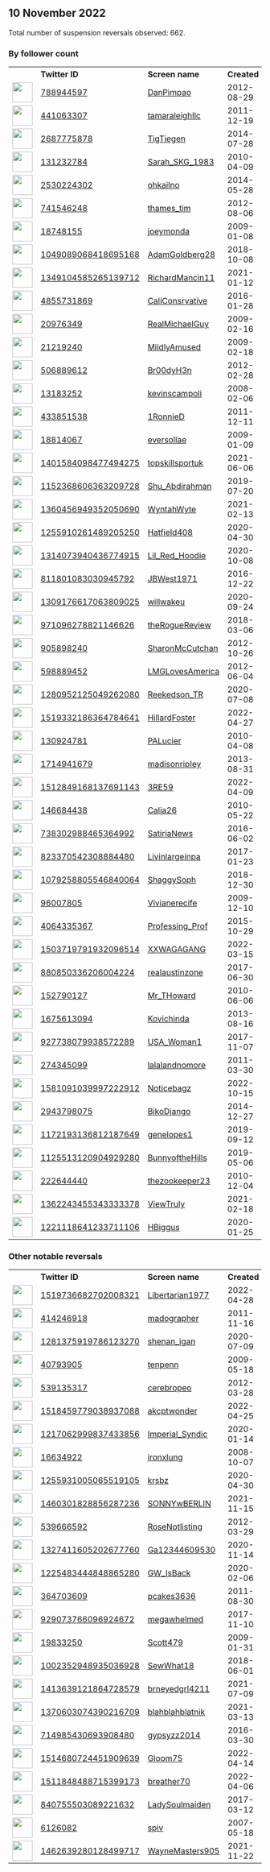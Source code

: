 
## 10 November 2022
Total number of suspension reversals observed: 662.

### By follower count
<table><tr><th></th><th align="left">Twitter ID</th><th align="left">Screen name</th>
<th align="left">Created</th><th align="left">Status</th><th align="left">Suspended</th><th align="left">Followers</th>
<tr><td><a href="https://pbs.twimg.com/profile_images/1645285457712783360/CoZsIO5p_normal.jpg"><img src="https://pbs.twimg.com/profile_images/1645285457712783360/CoZsIO5p_normal.jpg" width="40px" height="40px" align="center"/></a></td><td><a href="https://twitter.com/intent/user?user_id=788944597">788944597</a></td><td><a href="https://twitter.com/DanPimpao">DanPimpao</a></td><td>2012-08-29</td><td align="center"></td><td></td><td>57575</td></tr>
<tr><td><a href="https://pbs.twimg.com/profile_images/1638969530431963136/IMr6WPtH_normal.jpg"><img src="https://pbs.twimg.com/profile_images/1638969530431963136/IMr6WPtH_normal.jpg" width="40px" height="40px" align="center"/></a></td><td><a href="https://twitter.com/intent/user?user_id=441063307">441063307</a></td><td><a href="https://twitter.com/tamaraleighllc">tamaraleighllc</a></td><td>2011-12-19</td><td align="center"></td><td></td><td>45715</td></tr>
<tr><td><a href="https://pbs.twimg.com/profile_images/1601194080528060416/1oiFUAtE_normal.jpg"><img src="https://pbs.twimg.com/profile_images/1601194080528060416/1oiFUAtE_normal.jpg" width="40px" height="40px" align="center"/></a></td><td><a href="https://twitter.com/intent/user?user_id=2687775878">2687775878</a></td><td><a href="https://twitter.com/TigTiegen">TigTiegen</a></td><td>2014-07-28</td><td align="center"></td><td></td><td>41834</td></tr>
<tr><td><a href="https://pbs.twimg.com/profile_images/1591092578962677762/HdHzZVl9_normal.jpg"><img src="https://pbs.twimg.com/profile_images/1591092578962677762/HdHzZVl9_normal.jpg" width="40px" height="40px" align="center"/></a></td><td><a href="https://twitter.com/intent/user?user_id=131232784">131232784</a></td><td><a href="https://twitter.com/Sarah_SKG_1983">Sarah_SKG_1983</a></td><td>2010-04-09</td><td align="center">👋</td><td></td><td>39509</td></tr>
<tr><td><a href="https://pbs.twimg.com/profile_images/1656461844314468354/yEr_Xyr5_normal.jpg"><img src="https://pbs.twimg.com/profile_images/1656461844314468354/yEr_Xyr5_normal.jpg" width="40px" height="40px" align="center"/></a></td><td><a href="https://twitter.com/intent/user?user_id=2530224302">2530224302</a></td><td><a href="https://twitter.com/ohkailno">ohkailno</a></td><td>2014-05-28</td><td align="center"></td><td></td><td>37016</td></tr>
<tr><td><a href="https://pbs.twimg.com/profile_images/968560401033162763/o1KQkkPR_normal.jpg"><img src="https://pbs.twimg.com/profile_images/968560401033162763/o1KQkkPR_normal.jpg" width="40px" height="40px" align="center"/></a></td><td><a href="https://twitter.com/intent/user?user_id=741546248">741546248</a></td><td><a href="https://twitter.com/thames_tim">thames_tim</a></td><td>2012-08-06</td><td align="center"></td><td>2022-05-20</td><td>36824</td></tr>
<tr><td><a href="https://pbs.twimg.com/profile_images/1654323341363236866/OB3zOXj8_normal.jpg"><img src="https://pbs.twimg.com/profile_images/1654323341363236866/OB3zOXj8_normal.jpg" width="40px" height="40px" align="center"/></a></td><td><a href="https://twitter.com/intent/user?user_id=18748155">18748155</a></td><td><a href="https://twitter.com/joeymonda">joeymonda</a></td><td>2009-01-08</td><td align="center"></td><td></td><td>34523</td></tr>
<tr><td><a href="https://pbs.twimg.com/profile_images/1560103937214226432/0H09o5m-_normal.jpg"><img src="https://pbs.twimg.com/profile_images/1560103937214226432/0H09o5m-_normal.jpg" width="40px" height="40px" align="center"/></a></td><td><a href="https://twitter.com/intent/user?user_id=1049089068418695168">1049089068418695168</a></td><td><a href="https://twitter.com/AdamGoldberg28">AdamGoldberg28</a></td><td>2018-10-08</td><td align="center"></td><td>2022-09-22</td><td>31845</td></tr>
<tr><td><a href="https://pbs.twimg.com/profile_images/1473536042086977536/tDKqTDRg_normal.jpg"><img src="https://pbs.twimg.com/profile_images/1473536042086977536/tDKqTDRg_normal.jpg" width="40px" height="40px" align="center"/></a></td><td><a href="https://twitter.com/intent/user?user_id=1349104585265139712">1349104585265139712</a></td><td><a href="https://twitter.com/RichardMancin11">RichardMancin11</a></td><td>2021-01-12</td><td align="center"></td><td>2022-10-29</td><td>25211</td></tr>
<tr><td><a href="https://pbs.twimg.com/profile_images/984525585945776128/0mLkOhY2_normal.jpg"><img src="https://pbs.twimg.com/profile_images/984525585945776128/0mLkOhY2_normal.jpg" width="40px" height="40px" align="center"/></a></td><td><a href="https://twitter.com/intent/user?user_id=4855731869">4855731869</a></td><td><a href="https://twitter.com/CaliConsrvative">CaliConsrvative</a></td><td>2016-01-28</td><td align="center"></td><td></td><td>18879</td></tr>
<tr><td><a href="https://pbs.twimg.com/profile_images/961605683589169153/Slcb76wE_normal.jpg"><img src="https://pbs.twimg.com/profile_images/961605683589169153/Slcb76wE_normal.jpg" width="40px" height="40px" align="center"/></a></td><td><a href="https://twitter.com/intent/user?user_id=20976349">20976349</a></td><td><a href="https://twitter.com/RealMichaelGuy">RealMichaelGuy</a></td><td>2009-02-16</td><td align="center"></td><td>2022-10-29</td><td>15837</td></tr>
<tr><td><a href="https://pbs.twimg.com/profile_images/1590796704621727765/SEiJQxJ8_normal.jpg"><img src="https://pbs.twimg.com/profile_images/1590796704621727765/SEiJQxJ8_normal.jpg" width="40px" height="40px" align="center"/></a></td><td><a href="https://twitter.com/intent/user?user_id=21219240">21219240</a></td><td><a href="https://twitter.com/MildlyAmused">MildlyAmused</a></td><td>2009-02-18</td><td align="center"></td><td></td><td>15078</td></tr>
<tr><td><a href="https://pbs.twimg.com/profile_images/1673669435142307842/Y_ve-TDH_normal.jpg"><img src="https://pbs.twimg.com/profile_images/1673669435142307842/Y_ve-TDH_normal.jpg" width="40px" height="40px" align="center"/></a></td><td><a href="https://twitter.com/intent/user?user_id=506889612">506889612</a></td><td><a href="https://twitter.com/Br00dyH3n">Br00dyH3n</a></td><td>2012-02-28</td><td align="center"></td><td>2022-10-29</td><td>14291</td></tr>
<tr><td><a href="https://pbs.twimg.com/profile_images/1591100905985691653/DOhdBhVl_normal.jpg"><img src="https://pbs.twimg.com/profile_images/1591100905985691653/DOhdBhVl_normal.jpg" width="40px" height="40px" align="center"/></a></td><td><a href="https://twitter.com/intent/user?user_id=13183252">13183252</a></td><td><a href="https://twitter.com/kevinscampoli">kevinscampoli</a></td><td>2008-02-06</td><td align="center"></td><td></td><td>14099</td></tr>
<tr><td><a href="https://pbs.twimg.com/profile_images/1596161910503882752/CPjrFEk__normal.jpg"><img src="https://pbs.twimg.com/profile_images/1596161910503882752/CPjrFEk__normal.jpg" width="40px" height="40px" align="center"/></a></td><td><a href="https://twitter.com/intent/user?user_id=433851538">433851538</a></td><td><a href="https://twitter.com/1RonnieD">1RonnieD</a></td><td>2011-12-11</td><td align="center"></td><td></td><td>12352</td></tr>
<tr><td><a href="https://pbs.twimg.com/profile_images/1639338303546589203/OxLUFCSR_normal.jpg"><img src="https://pbs.twimg.com/profile_images/1639338303546589203/OxLUFCSR_normal.jpg" width="40px" height="40px" align="center"/></a></td><td><a href="https://twitter.com/intent/user?user_id=18814067">18814067</a></td><td><a href="https://twitter.com/eversollae">eversollae</a></td><td>2009-01-09</td><td align="center">🚫</td><td></td><td>12118</td></tr>
<tr><td><a href="https://pbs.twimg.com/profile_images/1615828898914205697/t-sufU4J_normal.jpg"><img src="https://pbs.twimg.com/profile_images/1615828898914205697/t-sufU4J_normal.jpg" width="40px" height="40px" align="center"/></a></td><td><a href="https://twitter.com/intent/user?user_id=1401584098477494275">1401584098477494275</a></td><td><a href="https://twitter.com/topskillsportuk">topskillsportuk</a></td><td>2021-06-06</td><td align="center"></td><td>2022-10-25</td><td>12118</td></tr>
<tr><td><a href="https://pbs.twimg.com/profile_images/1670270268059574273/-SKQa4F__normal.jpg"><img src="https://pbs.twimg.com/profile_images/1670270268059574273/-SKQa4F__normal.jpg" width="40px" height="40px" align="center"/></a></td><td><a href="https://twitter.com/intent/user?user_id=1152368606363209728">1152368606363209728</a></td><td><a href="https://twitter.com/Shu_Abdirahman">Shu_Abdirahman</a></td><td>2019-07-20</td><td align="center"></td><td>2022-10-29</td><td>11983</td></tr>
<tr><td><a href="https://pbs.twimg.com/profile_images/1559436198053126144/7BfO_2pK_normal.jpg"><img src="https://pbs.twimg.com/profile_images/1559436198053126144/7BfO_2pK_normal.jpg" width="40px" height="40px" align="center"/></a></td><td><a href="https://twitter.com/intent/user?user_id=1360456949352050690">1360456949352050690</a></td><td><a href="https://twitter.com/WyntahWyte">WyntahWyte</a></td><td>2021-02-13</td><td align="center"></td><td>2022-10-29</td><td>11295</td></tr>
<tr><td><a href="https://pbs.twimg.com/profile_images/1666886538821771264/zQbTri4N_normal.jpg"><img src="https://pbs.twimg.com/profile_images/1666886538821771264/zQbTri4N_normal.jpg" width="40px" height="40px" align="center"/></a></td><td><a href="https://twitter.com/intent/user?user_id=1255910261489205250">1255910261489205250</a></td><td><a href="https://twitter.com/Hatfield408">Hatfield408</a></td><td>2020-04-30</td><td align="center"></td><td>2022-10-29</td><td>11242</td></tr>
<tr><td><a href="https://pbs.twimg.com/profile_images/1449373745026506759/IuKq2xKk_normal.jpg"><img src="https://pbs.twimg.com/profile_images/1449373745026506759/IuKq2xKk_normal.jpg" width="40px" height="40px" align="center"/></a></td><td><a href="https://twitter.com/intent/user?user_id=1314073940436774915">1314073940436774915</a></td><td><a href="https://twitter.com/Lil_Red_Hoodie">Lil_Red_Hoodie</a></td><td>2020-10-08</td><td align="center"></td><td>2022-10-29</td><td>11162</td></tr>
<tr><td><a href="https://pbs.twimg.com/profile_images/1607903348707020800/rSyc_Uzw_normal.jpg"><img src="https://pbs.twimg.com/profile_images/1607903348707020800/rSyc_Uzw_normal.jpg" width="40px" height="40px" align="center"/></a></td><td><a href="https://twitter.com/intent/user?user_id=811801083030945792">811801083030945792</a></td><td><a href="https://twitter.com/JBWest1971">JBWest1971</a></td><td>2016-12-22</td><td align="center"></td><td>2022-10-29</td><td>11157</td></tr>
<tr><td><a href="https://pbs.twimg.com/profile_images/1309177142668820480/UWVq2oB6_normal.jpg"><img src="https://pbs.twimg.com/profile_images/1309177142668820480/UWVq2oB6_normal.jpg" width="40px" height="40px" align="center"/></a></td><td><a href="https://twitter.com/intent/user?user_id=1309176617063809025">1309176617063809025</a></td><td><a href="https://twitter.com/willwakeu">willwakeu</a></td><td>2020-09-24</td><td align="center"></td><td>2022-10-25</td><td>10597</td></tr>
<tr><td><a href="https://pbs.twimg.com/profile_images/1519746066471694336/Jbquisp__normal.jpg"><img src="https://pbs.twimg.com/profile_images/1519746066471694336/Jbquisp__normal.jpg" width="40px" height="40px" align="center"/></a></td><td><a href="https://twitter.com/intent/user?user_id=971096278821146626">971096278821146626</a></td><td><a href="https://twitter.com/theRogueReview">theRogueReview</a></td><td>2018-03-06</td><td align="center"></td><td>2022-10-29</td><td>9927</td></tr>
<tr><td><a href="https://pbs.twimg.com/profile_images/768878393689604098/HKGOBcBX_normal.jpg"><img src="https://pbs.twimg.com/profile_images/768878393689604098/HKGOBcBX_normal.jpg" width="40px" height="40px" align="center"/></a></td><td><a href="https://twitter.com/intent/user?user_id=905898240">905898240</a></td><td><a href="https://twitter.com/SharonMcCutchan">SharonMcCutchan</a></td><td>2012-10-26</td><td align="center"></td><td></td><td>9185</td></tr>
<tr><td><a href="https://pbs.twimg.com/profile_images/1641584699633020930/YybtiPQb_normal.jpg"><img src="https://pbs.twimg.com/profile_images/1641584699633020930/YybtiPQb_normal.jpg" width="40px" height="40px" align="center"/></a></td><td><a href="https://twitter.com/intent/user?user_id=598889452">598889452</a></td><td><a href="https://twitter.com/LMGLovesAmerica">LMGLovesAmerica</a></td><td>2012-06-04</td><td align="center"></td><td>2022-10-29</td><td>9122</td></tr>
<tr><td><a href="https://pbs.twimg.com/profile_images/1590021962897788929/eNT6knRF_normal.jpg"><img src="https://pbs.twimg.com/profile_images/1590021962897788929/eNT6knRF_normal.jpg" width="40px" height="40px" align="center"/></a></td><td><a href="https://twitter.com/intent/user?user_id=1280952125049262080">1280952125049262080</a></td><td><a href="https://twitter.com/Reekedson_TR">Reekedson_TR</a></td><td>2020-07-08</td><td align="center">🚫</td><td>2022-10-20</td><td>9039</td></tr>
<tr><td><a href="https://pbs.twimg.com/profile_images/1530742068158648320/-KJQbJ9x_normal.jpg"><img src="https://pbs.twimg.com/profile_images/1530742068158648320/-KJQbJ9x_normal.jpg" width="40px" height="40px" align="center"/></a></td><td><a href="https://twitter.com/intent/user?user_id=1519332186364784641">1519332186364784641</a></td><td><a href="https://twitter.com/HillardFoster">HillardFoster</a></td><td>2022-04-27</td><td align="center"></td><td>2022-09-05</td><td>8550</td></tr>
<tr><td><a href="https://pbs.twimg.com/profile_images/540962756485074944/8LSReWWg_normal.jpeg"><img src="https://pbs.twimg.com/profile_images/540962756485074944/8LSReWWg_normal.jpeg" width="40px" height="40px" align="center"/></a></td><td><a href="https://twitter.com/intent/user?user_id=130924781">130924781</a></td><td><a href="https://twitter.com/PALucier">PALucier</a></td><td>2010-04-08</td><td align="center"></td><td>2022-10-29</td><td>8179</td></tr>
<tr><td><a href="https://pbs.twimg.com/profile_images/1591235057552850944/7qBrZlqu_normal.jpg"><img src="https://pbs.twimg.com/profile_images/1591235057552850944/7qBrZlqu_normal.jpg" width="40px" height="40px" align="center"/></a></td><td><a href="https://twitter.com/intent/user?user_id=1714941679">1714941679</a></td><td><a href="https://twitter.com/madisonripIey">madisonripIey</a></td><td>2013-08-31</td><td align="center"></td><td></td><td>8161</td></tr>
<tr><td><a href="https://pbs.twimg.com/profile_images/1633472187356020737/Vi9fzrJh_normal.jpg"><img src="https://pbs.twimg.com/profile_images/1633472187356020737/Vi9fzrJh_normal.jpg" width="40px" height="40px" align="center"/></a></td><td><a href="https://twitter.com/intent/user?user_id=1512849168137691143">1512849168137691143</a></td><td><a href="https://twitter.com/3RE59">3RE59</a></td><td>2022-04-09</td><td align="center">👋</td><td>2022-09-18</td><td>8057</td></tr>
<tr><td><a href="https://pbs.twimg.com/profile_images/1649495436523196440/EG28tKhZ_normal.jpg"><img src="https://pbs.twimg.com/profile_images/1649495436523196440/EG28tKhZ_normal.jpg" width="40px" height="40px" align="center"/></a></td><td><a href="https://twitter.com/intent/user?user_id=146684438">146684438</a></td><td><a href="https://twitter.com/Calia26">Calia26</a></td><td>2010-05-22</td><td align="center"></td><td>2022-10-28</td><td>7840</td></tr>
<tr><td><a href="https://pbs.twimg.com/profile_images/1161544430463176705/YUTdbGY9_normal.jpg"><img src="https://pbs.twimg.com/profile_images/1161544430463176705/YUTdbGY9_normal.jpg" width="40px" height="40px" align="center"/></a></td><td><a href="https://twitter.com/intent/user?user_id=738302988465364992">738302988465364992</a></td><td><a href="https://twitter.com/SatiriaNews">SatiriaNews</a></td><td>2016-06-02</td><td align="center"></td><td>2022-04-23</td><td>7761</td></tr>
<tr><td><a href="https://pbs.twimg.com/profile_images/1613637188146630674/J8UTuJKV_normal.jpg"><img src="https://pbs.twimg.com/profile_images/1613637188146630674/J8UTuJKV_normal.jpg" width="40px" height="40px" align="center"/></a></td><td><a href="https://twitter.com/intent/user?user_id=823370542308884480">823370542308884480</a></td><td><a href="https://twitter.com/Livinlargeinpa">Livinlargeinpa</a></td><td>2017-01-23</td><td align="center"></td><td></td><td>7637</td></tr>
<tr><td><a href="https://pbs.twimg.com/profile_images/1614287985318727687/0fNRG9Dm_normal.jpg"><img src="https://pbs.twimg.com/profile_images/1614287985318727687/0fNRG9Dm_normal.jpg" width="40px" height="40px" align="center"/></a></td><td><a href="https://twitter.com/intent/user?user_id=1079258805546840064">1079258805546840064</a></td><td><a href="https://twitter.com/ShaggySoph">ShaggySoph</a></td><td>2018-12-30</td><td align="center"></td><td></td><td>6938</td></tr>
<tr><td><a href="https://pbs.twimg.com/profile_images/1503495703166861316/q-xCEI-v_normal.jpg"><img src="https://pbs.twimg.com/profile_images/1503495703166861316/q-xCEI-v_normal.jpg" width="40px" height="40px" align="center"/></a></td><td><a href="https://twitter.com/intent/user?user_id=96007805">96007805</a></td><td><a href="https://twitter.com/Vivianerecife">Vivianerecife</a></td><td>2009-12-10</td><td align="center"></td><td>2022-09-08</td><td>6786</td></tr>
<tr><td><a href="https://pbs.twimg.com/profile_images/1329786133119725571/JkGXDzm3_normal.jpg"><img src="https://pbs.twimg.com/profile_images/1329786133119725571/JkGXDzm3_normal.jpg" width="40px" height="40px" align="center"/></a></td><td><a href="https://twitter.com/intent/user?user_id=4064335367">4064335367</a></td><td><a href="https://twitter.com/Professing_Prof">Professing_Prof</a></td><td>2015-10-29</td><td align="center"></td><td>2022-10-30</td><td>6714</td></tr>
<tr><td><a href="https://pbs.twimg.com/profile_images/1590488993816363009/M6-K15Ln_normal.jpg"><img src="https://pbs.twimg.com/profile_images/1590488993816363009/M6-K15Ln_normal.jpg" width="40px" height="40px" align="center"/></a></td><td><a href="https://twitter.com/intent/user?user_id=1503719791932096514">1503719791932096514</a></td><td><a href="https://twitter.com/XXWAGAGANG">XXWAGAGANG</a></td><td>2022-03-15</td><td align="center">🔒👋</td><td>2022-10-11</td><td>6627</td></tr>
<tr><td><a href="https://pbs.twimg.com/profile_images/1590512754795970561/MqicNuVa_normal.jpg"><img src="https://pbs.twimg.com/profile_images/1590512754795970561/MqicNuVa_normal.jpg" width="40px" height="40px" align="center"/></a></td><td><a href="https://twitter.com/intent/user?user_id=880850336206004224">880850336206004224</a></td><td><a href="https://twitter.com/realaustinzone">realaustinzone</a></td><td>2017-06-30</td><td align="center"></td><td>2022-06-09</td><td>6252</td></tr>
<tr><td><a href="https://pbs.twimg.com/profile_images/1645313277042278403/xDBZOKx__normal.jpg"><img src="https://pbs.twimg.com/profile_images/1645313277042278403/xDBZOKx__normal.jpg" width="40px" height="40px" align="center"/></a></td><td><a href="https://twitter.com/intent/user?user_id=152790127">152790127</a></td><td><a href="https://twitter.com/Mr_THoward">Mr_THoward</a></td><td>2010-06-06</td><td align="center"></td><td>2022-03-10</td><td>5993</td></tr>
<tr><td><a href="https://pbs.twimg.com/profile_images/1299552084535250945/fKJBC6yt_normal.jpg"><img src="https://pbs.twimg.com/profile_images/1299552084535250945/fKJBC6yt_normal.jpg" width="40px" height="40px" align="center"/></a></td><td><a href="https://twitter.com/intent/user?user_id=1675613094">1675613094</a></td><td><a href="https://twitter.com/Kovichinda">Kovichinda</a></td><td>2013-08-16</td><td align="center"></td><td>2022-10-29</td><td>5887</td></tr>
<tr><td><a href="https://pbs.twimg.com/profile_images/1657244722182889472/THrnNSeT_normal.jpg"><img src="https://pbs.twimg.com/profile_images/1657244722182889472/THrnNSeT_normal.jpg" width="40px" height="40px" align="center"/></a></td><td><a href="https://twitter.com/intent/user?user_id=927738079938572289">927738079938572289</a></td><td><a href="https://twitter.com/USA_Woman1">USA_Woman1</a></td><td>2017-11-07</td><td align="center"></td><td>2022-10-29</td><td>5729</td></tr>
<tr><td><a href="https://pbs.twimg.com/profile_images/1410197009672421377/Pl-UXiNX_normal.jpg"><img src="https://pbs.twimg.com/profile_images/1410197009672421377/Pl-UXiNX_normal.jpg" width="40px" height="40px" align="center"/></a></td><td><a href="https://twitter.com/intent/user?user_id=274345099">274345099</a></td><td><a href="https://twitter.com/lalalandnomore">lalalandnomore</a></td><td>2011-03-30</td><td align="center"></td><td>2022-10-29</td><td>5655</td></tr>
<tr><td><a href="https://pbs.twimg.com/profile_images/1591336410438565891/UuaVdpYo_normal.jpg"><img src="https://pbs.twimg.com/profile_images/1591336410438565891/UuaVdpYo_normal.jpg" width="40px" height="40px" align="center"/></a></td><td><a href="https://twitter.com/intent/user?user_id=1581091039997222912">1581091039997222912</a></td><td><a href="https://twitter.com/Noticebagz">Noticebagz</a></td><td>2022-10-15</td><td align="center"></td><td>2022-10-26</td><td>5651</td></tr>
<tr><td><a href="https://pbs.twimg.com/profile_images/1563498551065612288/oFmUrQnI_normal.jpg"><img src="https://pbs.twimg.com/profile_images/1563498551065612288/oFmUrQnI_normal.jpg" width="40px" height="40px" align="center"/></a></td><td><a href="https://twitter.com/intent/user?user_id=2943798075">2943798075</a></td><td><a href="https://twitter.com/BikoDjango">BikoDjango</a></td><td>2014-12-27</td><td align="center"></td><td></td><td>5590</td></tr>
<tr><td><a href="https://pbs.twimg.com/profile_images/1674387135758049281/DsHkdXuj_normal.jpg"><img src="https://pbs.twimg.com/profile_images/1674387135758049281/DsHkdXuj_normal.jpg" width="40px" height="40px" align="center"/></a></td><td><a href="https://twitter.com/intent/user?user_id=1172193136812187649">1172193136812187649</a></td><td><a href="https://twitter.com/genelopes1">genelopes1</a></td><td>2019-09-12</td><td align="center"></td><td></td><td>5408</td></tr>
<tr><td><a href="https://pbs.twimg.com/profile_images/1650253199930957825/x6tTB5bC_normal.jpg"><img src="https://pbs.twimg.com/profile_images/1650253199930957825/x6tTB5bC_normal.jpg" width="40px" height="40px" align="center"/></a></td><td><a href="https://twitter.com/intent/user?user_id=1125513120904929280">1125513120904929280</a></td><td><a href="https://twitter.com/BunnyoftheHills">BunnyoftheHills</a></td><td>2019-05-06</td><td align="center"></td><td>2022-10-01</td><td>5361</td></tr>
<tr><td><a href="https://pbs.twimg.com/profile_images/1670450968331264001/6JUhTvKp_normal.jpg"><img src="https://pbs.twimg.com/profile_images/1670450968331264001/6JUhTvKp_normal.jpg" width="40px" height="40px" align="center"/></a></td><td><a href="https://twitter.com/intent/user?user_id=222644440">222644440</a></td><td><a href="https://twitter.com/thezookeeper23">thezookeeper23</a></td><td>2010-12-04</td><td align="center"></td><td>2022-10-29</td><td>5120</td></tr>
<tr><td><a href="https://pbs.twimg.com/profile_images/1502956252929966082/1ObVf4FN_normal.jpg"><img src="https://pbs.twimg.com/profile_images/1502956252929966082/1ObVf4FN_normal.jpg" width="40px" height="40px" align="center"/></a></td><td><a href="https://twitter.com/intent/user?user_id=1362243455343333378">1362243455343333378</a></td><td><a href="https://twitter.com/ViewTruly">ViewTruly</a></td><td>2021-02-18</td><td align="center"></td><td>2022-10-16</td><td>4761</td></tr>
<tr><td><a href="https://pbs.twimg.com/profile_images/1533363955497844738/3mj572vL_normal.jpg"><img src="https://pbs.twimg.com/profile_images/1533363955497844738/3mj572vL_normal.jpg" width="40px" height="40px" align="center"/></a></td><td><a href="https://twitter.com/intent/user?user_id=1221118641233711106">1221118641233711106</a></td><td><a href="https://twitter.com/HBiggus">HBiggus</a></td><td>2020-01-25</td><td align="center">🔒</td><td>2022-09-20</td><td>4724</td></tr>
</table>

### Other notable reversals
<table><tr><th></th><th align="left">Twitter ID</th><th align="left">Screen name</th>
<th align="left">Created</th><th align="left">Status</th><th align="left">Suspended</th><th align="left">Followers</th>
<tr><td><a href="https://pbs.twimg.com/profile_images/1533974002397347840/NwPBNBjs_normal.jpg"><img src="https://pbs.twimg.com/profile_images/1533974002397347840/NwPBNBjs_normal.jpg" width="40px" height="40px" align="center"/></a></td><td><a href="https://twitter.com/intent/user?user_id=1519736682702008321">1519736682702008321</a></td><td><a href="https://twitter.com/Libertarian1977">Libertarian1977</a></td><td>2022-04-28</td><td align="center"></td><td>2022-10-20</td><td>476</td></tr>
<tr><td><a href="https://pbs.twimg.com/profile_images/1116648004440788992/v-Op4tKt_normal.png"><img src="https://pbs.twimg.com/profile_images/1116648004440788992/v-Op4tKt_normal.png" width="40px" height="40px" align="center"/></a></td><td><a href="https://twitter.com/intent/user?user_id=414246918">414246918</a></td><td><a href="https://twitter.com/madographer">madographer</a></td><td>2011-11-16</td><td align="center"></td><td>2022-10-29</td><td>1830</td></tr>
<tr><td><a href="https://pbs.twimg.com/profile_images/1391569976562176000/lfBb0MOV_normal.jpg"><img src="https://pbs.twimg.com/profile_images/1391569976562176000/lfBb0MOV_normal.jpg" width="40px" height="40px" align="center"/></a></td><td><a href="https://twitter.com/intent/user?user_id=1281375919786123270">1281375919786123270</a></td><td><a href="https://twitter.com/shenan_igan">shenan_igan</a></td><td>2020-07-09</td><td align="center"></td><td>2022-10-02</td><td>339</td></tr>
<tr><td><a href="https://pbs.twimg.com/profile_images/1348433036111716355/GBOiS4df_normal.jpg"><img src="https://pbs.twimg.com/profile_images/1348433036111716355/GBOiS4df_normal.jpg" width="40px" height="40px" align="center"/></a></td><td><a href="https://twitter.com/intent/user?user_id=40793905">40793905</a></td><td><a href="https://twitter.com/tenpenn">tenpenn</a></td><td>2009-05-18</td><td align="center"></td><td>2022-10-28</td><td>646</td></tr>
<tr><td><a href="https://pbs.twimg.com/profile_images/2681378968/6f27f9b410354852e090f962383ff461_normal.png"><img src="https://pbs.twimg.com/profile_images/2681378968/6f27f9b410354852e090f962383ff461_normal.png" width="40px" height="40px" align="center"/></a></td><td><a href="https://twitter.com/intent/user?user_id=539135317">539135317</a></td><td><a href="https://twitter.com/cerebropeo">cerebropeo</a></td><td>2012-03-28</td><td align="center">🔒</td><td>2022-10-29</td><td>3290</td></tr>
<tr><td><a href="https://pbs.twimg.com/profile_images/1592203320290340864/ei41KIRp_normal.jpg"><img src="https://pbs.twimg.com/profile_images/1592203320290340864/ei41KIRp_normal.jpg" width="40px" height="40px" align="center"/></a></td><td><a href="https://twitter.com/intent/user?user_id=1518459779038937088">1518459779038937088</a></td><td><a href="https://twitter.com/akcptwonder">akcptwonder</a></td><td>2022-04-25</td><td align="center">🔒</td><td>2022-10-20</td><td>1437</td></tr>
<tr><td><a href="https://pbs.twimg.com/profile_images/1591248167827144704/SsfF29KU_normal.jpg"><img src="https://pbs.twimg.com/profile_images/1591248167827144704/SsfF29KU_normal.jpg" width="40px" height="40px" align="center"/></a></td><td><a href="https://twitter.com/intent/user?user_id=1217062999837433856">1217062999837433856</a></td><td><a href="https://twitter.com/Imperial_Syndic">Imperial_Syndic</a></td><td>2020-01-14</td><td align="center"></td><td></td><td>651</td></tr>
<tr><td><a href="https://pbs.twimg.com/profile_images/1161457703937425408/O92U6z-Y_normal.jpg"><img src="https://pbs.twimg.com/profile_images/1161457703937425408/O92U6z-Y_normal.jpg" width="40px" height="40px" align="center"/></a></td><td><a href="https://twitter.com/intent/user?user_id=16634922">16634922</a></td><td><a href="https://twitter.com/ironxlung">ironxlung</a></td><td>2008-10-07</td><td align="center"></td><td></td><td>306</td></tr>
<tr><td><a href="https://pbs.twimg.com/profile_images/1493053228459560961/OVKyyl5P_normal.jpg"><img src="https://pbs.twimg.com/profile_images/1493053228459560961/OVKyyl5P_normal.jpg" width="40px" height="40px" align="center"/></a></td><td><a href="https://twitter.com/intent/user?user_id=1255931005065519105">1255931005065519105</a></td><td><a href="https://twitter.com/krsbz">krsbz</a></td><td>2020-04-30</td><td align="center"></td><td>2022-10-29</td><td>723</td></tr>
<tr><td><a href="https://pbs.twimg.com/profile_images/1460302543091757058/tjVGFqc1_normal.jpg"><img src="https://pbs.twimg.com/profile_images/1460302543091757058/tjVGFqc1_normal.jpg" width="40px" height="40px" align="center"/></a></td><td><a href="https://twitter.com/intent/user?user_id=1460301828856287236">1460301828856287236</a></td><td><a href="https://twitter.com/SONNYwBERLIN">SONNYwBERLIN</a></td><td>2021-11-15</td><td align="center"></td><td>2022-10-20</td><td>1653</td></tr>
<tr><td><a href="https://pbs.twimg.com/profile_images/1347396976468439049/6gyDe0Kh_normal.jpg"><img src="https://pbs.twimg.com/profile_images/1347396976468439049/6gyDe0Kh_normal.jpg" width="40px" height="40px" align="center"/></a></td><td><a href="https://twitter.com/intent/user?user_id=539666592">539666592</a></td><td><a href="https://twitter.com/RoseNotlisting">RoseNotlisting</a></td><td>2012-03-29</td><td align="center"></td><td>2022-10-29</td><td>2827</td></tr>
<tr><td><a href="https://abs.twimg.com/sticky/default_profile_images/default_profile_normal.png"><img src="https://abs.twimg.com/sticky/default_profile_images/default_profile_normal.png" width="40px" height="40px" align="center"/></a></td><td><a href="https://twitter.com/intent/user?user_id=1327411605202677760">1327411605202677760</a></td><td><a href="https://twitter.com/Ga12344609530">Ga12344609530</a></td><td>2020-11-14</td><td align="center"></td><td>2022-10-29</td><td>99</td></tr>
<tr><td><a href="https://pbs.twimg.com/profile_images/1486876163658113031/oLpmIkhj_normal.jpg"><img src="https://pbs.twimg.com/profile_images/1486876163658113031/oLpmIkhj_normal.jpg" width="40px" height="40px" align="center"/></a></td><td><a href="https://twitter.com/intent/user?user_id=1225483444848865280">1225483444848865280</a></td><td><a href="https://twitter.com/GW_IsBack">GW_IsBack</a></td><td>2020-02-06</td><td align="center"></td><td>2022-10-29</td><td>1240</td></tr>
<tr><td><a href="https://pbs.twimg.com/profile_images/1619229027805593602/OkMFm7sN_normal.jpg"><img src="https://pbs.twimg.com/profile_images/1619229027805593602/OkMFm7sN_normal.jpg" width="40px" height="40px" align="center"/></a></td><td><a href="https://twitter.com/intent/user?user_id=364703609">364703609</a></td><td><a href="https://twitter.com/pcakes3636">pcakes3636</a></td><td>2011-08-30</td><td align="center"></td><td>2022-10-06</td><td>1408</td></tr>
<tr><td><a href="https://pbs.twimg.com/profile_images/1274193935376748545/h4DMCSLE_normal.jpg"><img src="https://pbs.twimg.com/profile_images/1274193935376748545/h4DMCSLE_normal.jpg" width="40px" height="40px" align="center"/></a></td><td><a href="https://twitter.com/intent/user?user_id=929073766096924672">929073766096924672</a></td><td><a href="https://twitter.com/megawhelmed">megawhelmed</a></td><td>2017-11-10</td><td align="center"></td><td></td><td>3392</td></tr>
<tr><td><a href="https://pbs.twimg.com/profile_images/93237856/DSC05667.JPG_copy_normal.jpg"><img src="https://pbs.twimg.com/profile_images/93237856/DSC05667.JPG_copy_normal.jpg" width="40px" height="40px" align="center"/></a></td><td><a href="https://twitter.com/intent/user?user_id=19833250">19833250</a></td><td><a href="https://twitter.com/Scott479">Scott479</a></td><td>2009-01-31</td><td align="center"></td><td></td><td>1309</td></tr>
<tr><td><a href="https://pbs.twimg.com/profile_images/1025873604876087296/2vA8WYRm_normal.jpg"><img src="https://pbs.twimg.com/profile_images/1025873604876087296/2vA8WYRm_normal.jpg" width="40px" height="40px" align="center"/></a></td><td><a href="https://twitter.com/intent/user?user_id=1002352948935036928">1002352948935036928</a></td><td><a href="https://twitter.com/SewWhat18">SewWhat18</a></td><td>2018-06-01</td><td align="center"></td><td>2022-10-29</td><td>3812</td></tr>
<tr><td><a href="https://pbs.twimg.com/profile_images/1442141595877339142/8X6fqD2D_normal.jpg"><img src="https://pbs.twimg.com/profile_images/1442141595877339142/8X6fqD2D_normal.jpg" width="40px" height="40px" align="center"/></a></td><td><a href="https://twitter.com/intent/user?user_id=1413639121864728579">1413639121864728579</a></td><td><a href="https://twitter.com/brneyedgrl4211">brneyedgrl4211</a></td><td>2021-07-09</td><td align="center">🔒</td><td>2022-10-29</td><td>158</td></tr>
<tr><td><a href="https://pbs.twimg.com/profile_images/1370603399880847360/AJAN9hD7_normal.jpg"><img src="https://pbs.twimg.com/profile_images/1370603399880847360/AJAN9hD7_normal.jpg" width="40px" height="40px" align="center"/></a></td><td><a href="https://twitter.com/intent/user?user_id=1370603074390216709">1370603074390216709</a></td><td><a href="https://twitter.com/blahblahblatnik">blahblahblatnik</a></td><td>2021-03-13</td><td align="center">🚫</td><td>2022-10-13</td><td>240</td></tr>
<tr><td><a href="https://pbs.twimg.com/profile_images/1212552631262105601/5xcWAXPp_normal.jpg"><img src="https://pbs.twimg.com/profile_images/1212552631262105601/5xcWAXPp_normal.jpg" width="40px" height="40px" align="center"/></a></td><td><a href="https://twitter.com/intent/user?user_id=714985430693908480">714985430693908480</a></td><td><a href="https://twitter.com/gypsyzz2014">gypsyzz2014</a></td><td>2016-03-30</td><td align="center"></td><td>2022-10-29</td><td>3338</td></tr>
<tr><td><a href="https://pbs.twimg.com/profile_images/1514801817762164736/3Ms6mosT_normal.jpg"><img src="https://pbs.twimg.com/profile_images/1514801817762164736/3Ms6mosT_normal.jpg" width="40px" height="40px" align="center"/></a></td><td><a href="https://twitter.com/intent/user?user_id=1514680724451909639">1514680724451909639</a></td><td><a href="https://twitter.com/Gloom75">Gloom75</a></td><td>2022-04-14</td><td align="center"></td><td>2022-10-20</td><td>774</td></tr>
<tr><td><a href="https://pbs.twimg.com/profile_images/1604991354538434560/ARXZBFu1_normal.jpg"><img src="https://pbs.twimg.com/profile_images/1604991354538434560/ARXZBFu1_normal.jpg" width="40px" height="40px" align="center"/></a></td><td><a href="https://twitter.com/intent/user?user_id=1511848488715399173">1511848488715399173</a></td><td><a href="https://twitter.com/breather70">breather70</a></td><td>2022-04-06</td><td align="center"></td><td>2022-10-20</td><td>805</td></tr>
<tr><td><a href="https://pbs.twimg.com/profile_images/1605630590430085140/2xFOGn6X_normal.jpg"><img src="https://pbs.twimg.com/profile_images/1605630590430085140/2xFOGn6X_normal.jpg" width="40px" height="40px" align="center"/></a></td><td><a href="https://twitter.com/intent/user?user_id=840755503089221632">840755503089221632</a></td><td><a href="https://twitter.com/LadySoulmaiden">LadySoulmaiden</a></td><td>2017-03-12</td><td align="center"></td><td>2022-10-29</td><td>2471</td></tr>
<tr><td><a href="https://pbs.twimg.com/profile_images/1590679091254108160/J0Ov7Bdg_normal.jpg"><img src="https://pbs.twimg.com/profile_images/1590679091254108160/J0Ov7Bdg_normal.jpg" width="40px" height="40px" align="center"/></a></td><td><a href="https://twitter.com/intent/user?user_id=6126082">6126082</a></td><td><a href="https://twitter.com/spiv">spiv</a></td><td>2007-05-18</td><td align="center"></td><td></td><td>1875</td></tr>
<tr><td><a href="https://pbs.twimg.com/profile_images/1593015478498349056/rCYtMzdX_normal.jpg"><img src="https://pbs.twimg.com/profile_images/1593015478498349056/rCYtMzdX_normal.jpg" width="40px" height="40px" align="center"/></a></td><td><a href="https://twitter.com/intent/user?user_id=1462639280128499717">1462639280128499717</a></td><td><a href="https://twitter.com/WayneMasters905">WayneMasters905</a></td><td>2021-11-22</td><td align="center">🚫</td><td>2022-05-30</td><td>998</td></tr>
</table>
